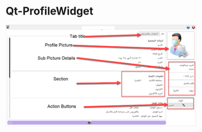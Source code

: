 # Qt-ProfileWidget

![alt text](https://github.com/sayyyed/Qt-ProfileWidget/blob/main/screenshots/img1.png)